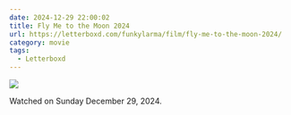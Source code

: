 ```yaml
---
date: 2024-12-29 22:00:02
title: Fly Me to the Moon 2024
url: https://letterboxd.com/funkylarma/film/fly-me-to-the-moon-2024/
category: movie
tags:
  - Letterboxd
---
```


![](https://a.ltrbxd.com/resized/film-poster/8/6/1/0/3/9/861039-fly-me-to-the-moon-0-600-0-900-crop.jpg?v=9ee3295246)

Watched on Sunday December 29, 2024.
